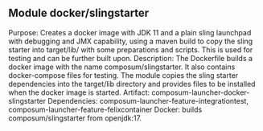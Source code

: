 ## Module docker/slingstarter
Purpose: Creates a docker image with JDK 11 and a plain sling launchpad with debugging and JMX capability, using a maven build to copy the sling starter into target/lib/ with some preparations and scripts. This is used for testing and can be further built upon.
Description: The Dockerfile builds a docker image with the name composum/slingstarter. It also contains docker-compose files for testing. The module copies the sling starter dependencies into the target/lib directory and provides files to be installed when the docker image is started.
Artifact: composum-launcher-docker-slingstarter
Dependencies: composum-launcher-feature-integrationtest, composum-launcher-feature-felixcontainer
Docker: builds composum/slingstarter from openjdk:17.
